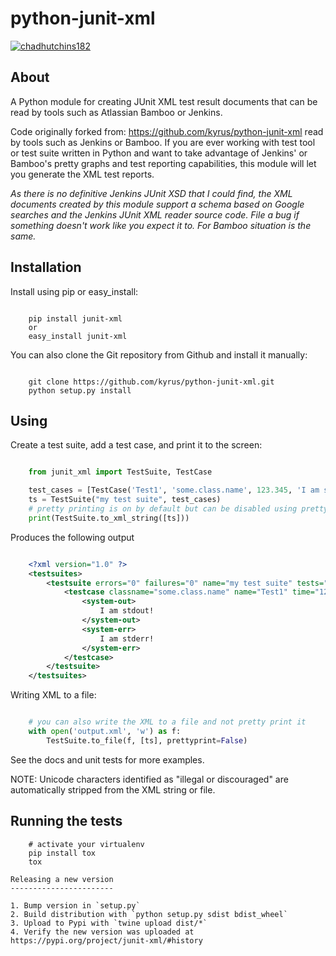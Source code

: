 python-junit-xml
================

[![chadhutchins182](https://circleci.com/gh/chadhutchins182/python-junit-xml.svg?style=shield)](https://app.circleci.com/pipelines/github/chadhutchins182/python-junit-xml)

About
-----

A Python module for creating JUnit XML test result documents that can be
read by tools such as Atlassian Bamboo or Jenkins. 

Code originally forked from: https://github.com/kyrus/python-junit-xml
read by tools such as Jenkins or Bamboo. If you are ever working with test tool or
test suite written in Python and want to take advantage of Jenkins' or Bamboo's
pretty graphs and test reporting capabilities, this module will let you
generate the XML test reports.

*As there is no definitive Jenkins JUnit XSD that I could find, the XML
documents created by this module support a schema based on Google
searches and the Jenkins JUnit XML reader source code. File a bug if
something doesn't work like you expect it to.
For Bamboo situation is the same.*

Installation
------------

Install using pip or easy_install:

```

	pip install junit-xml
	or
	easy_install junit-xml
```

You can also clone the Git repository from Github and install it manually:

```

    git clone https://github.com/kyrus/python-junit-xml.git
    python setup.py install
```

Using
-----

Create a test suite, add a test case, and print it to the screen:

```python

    from junit_xml import TestSuite, TestCase

    test_cases = [TestCase('Test1', 'some.class.name', 123.345, 'I am stdout!', 'I am stderr!')]
    ts = TestSuite("my test suite", test_cases)
    # pretty printing is on by default but can be disabled using prettyprint=False
    print(TestSuite.to_xml_string([ts]))
```

Produces the following output

```xml

    <?xml version="1.0" ?>
    <testsuites>
        <testsuite errors="0" failures="0" name="my test suite" tests="1">
            <testcase classname="some.class.name" name="Test1" time="123.345000">
                <system-out>
                    I am stdout!
                </system-out>
                <system-err>
                    I am stderr!
                </system-err>
            </testcase>
        </testsuite>
    </testsuites>
```

Writing XML to a file:

```python

    # you can also write the XML to a file and not pretty print it
    with open('output.xml', 'w') as f:
        TestSuite.to_file(f, [ts], prettyprint=False)

```
See the docs and unit tests for more examples.

NOTE: Unicode characters identified as "illegal or discouraged" are automatically
stripped from the XML string or file.

Running the tests
-----------------

```
    # activate your virtualenv
    pip install tox
    tox

Releasing a new version
-----------------------

1. Bump version in `setup.py`
2. Build distribution with `python setup.py sdist bdist_wheel`
3. Upload to Pypi with `twine upload dist/*`
4. Verify the new version was uploaded at https://pypi.org/project/junit-xml/#history
